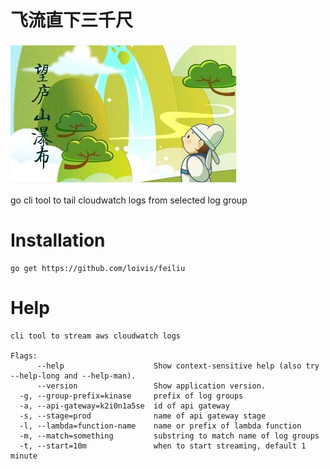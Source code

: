 # 飞流直下三千尺
![](https://raw.githubusercontent.com/loivis/feiliu/master/libai.jpg)

go cli tool to tail cloudwatch logs from selected log group

# Installation

```
go get https://github.com/loivis/feiliu
```

# Help

```
cli tool to stream aws cloudwatch logs

Flags:
      --help                    Show context-sensitive help (also try --help-long and --help-man).
      --version                 Show application version.
  -g, --group-prefix=kinase     prefix of log groups
  -a, --api-gateway=k2i0n1a5se  id of api gateway
  -s, --stage=prod              name of api gateway stage
  -l, --lambda=function-name    name or prefix of lambda function
  -m, --match=something         substring to match name of log groups
  -t, --start=10m               when to start streaming, default 1 minute
```
